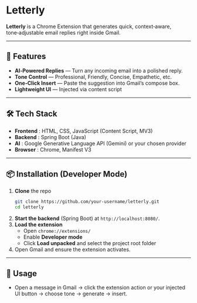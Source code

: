 # Letterly

**Letterly** is a Chrome Extension that generates quick, context‑aware, tone‑adjustable email replies right inside Gmail.

---

## 🚀 Features

* **AI‑Powered Replies** — Turn any incoming email into a polished reply.
* **Tone Control** — Professional, Friendly, Concise, Empathetic, etc.
* **One‑Click Insert** — Paste the suggestion into Gmail’s compose box.
* **Lightweight UI** — Injected via content script

---

## 🛠 Tech Stack

* **Frontend** : HTML, CSS, JavaScript (Content Script, MV3)
* **Backend** : Spring Boot (Java)
* **AI** : Google Generative Language API (Gemini) or your chosen provider
* **Browser** : Chrome, Manifest V3

---

## 📦 Installation (Developer Mode)

1. **Clone** the repo
   ```bash
   git clone https://github.com/your-username/letterly.git
   cd letterly
   ```
2. **Start the backend** (Spring Boot) at `http://localhost:8080/`.
3. **Load the extension**
   * Open `chrome://extensions/`
   * Enable **Developer mode**
   * Click **Load unpacked** and select the project root folder
4. Open Gmail and ensure the extension activates.

---

## 🧪 Usage

* Open a message in Gmail → click the extension action or your injected UI button → choose tone → generate → insert.
